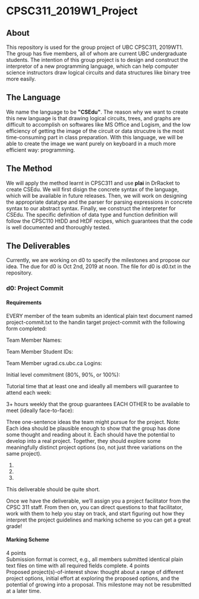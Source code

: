 # CPSC311_2019W1_Project

## About
This repository is used for the group project of UBC CPSC311, 2019WT1. The group has five members, all of whom are current UBC undergraduate students. The intention of this group project is to design and construct the interpretor of a new programming language, which can help computer science instructors draw logical circuits and data structures like binary tree more easily. 

## The Language
We name the language to be **"CSEdu"**. The reason why we want to create this new language is that drawing logical circuits, trees, and graphs are difficult to accomplish on softwares like MS Office and Logism, and the low efficiency of getting the image of the circuit or data strucutre is the most time-consuming part in class preparation. With this language, we will be able to create the image we want purely on keyboard in a much more efficient way: programming.

## The Method
We will apply the method learnt in CPSC311 and use **plai** in DrRacket to create CSEdu. We will first disign the concrete syntax of the language, which will be available in future releases. Then, we will work on designing the appropriate datatype and the parser for parsing expressions in concrete syntax to our abstract syntax. Finally, we construct the interpreter for CSEdu. The specific definition of data type and function definition will follow the CPSC110 HtDD and HtDF recipes, which guarantees that the code is well documented and thoroughly tested. 

## The Deliverables
Currently, we are working on d0 to specify the milestones and propose our idea. The due for d0 is Oct 2nd, 2019 at noon. The file for d0 is d0.txt in the repository.

### d0: Project Commit
#### Requirements
EVERY member of the team submits an identical plain text document named project-commit.txt to the handin target project-commit with the following form completed:

Team Member Names:

Team Member Student IDs:

Team Member ugrad.cs.ubc.ca Logins:

Initial level commitment (80%, 90%, or 100%):

Tutorial time that at least one and ideally all members will guarantee to attend
each week:

3+ hours weekly that the group guarantees EACH OTHER to be available
to meet (ideally face-to-face):

Three one-sentence ideas the team might pursue for the project. Note:
Each idea should be plausible enough to show that the group has done
some thought and reading about it. Each should have the potential to
develop into a real project. Together, they should explore some
meaningfully distinct project options (so, not just three variations
on the same project).

1. 

2. 

3. 
This deliverable should be quite short.

Once we have the deliverable, we’ll assign you a project facilitator from the CPSC 311 staff. From then on, you can direct questions to that facilitator, work with them to help you stay on track, and start figuring out how they interpret the project guidelines and marking scheme so you can get a great grade!

#### Marking Scheme
4 points <br>
Submission format is correct, e.g., all members submitted identical plain text files on time with all required fields complete.
4 points <br>
Proposed project(s)-of-interest show: thought about a range of different project options, initial effort at exploring the proposed options, and the potential of growing into a proposal.
This milestone may not be resubmitted at a later time.
